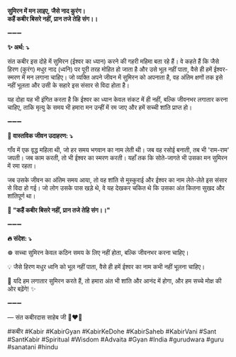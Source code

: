 **सुमिरन में मन लाइए, जैसे नाद कुरंग।**\
**कहैं कबीर बिसरे नहीं, प्रान तजे तेहि संग।।**

➖➖➖

**✨ अर्थ: ⤵**

संत कबीर इस दोहे में सुमिरन (ईश्वर का ध्यान) करने की गहरी महिमा बता रहे हैं। वे कहते हैं कि जैसे हिरण (कुरंग) मधुर नाद (ध्वनि) पर पूरी तरह मोहित हो जाता है और उसे भूल नहीं पाता, वैसे ही हमें ईश्वर-स्मरण में मन लगाना चाहिए। जो व्यक्ति अपने जीवन में सुमिरन को अपनाता है, वह अंतिम क्षणों तक इसे नहीं भूलता और उसी के सहारे इस संसार से विदा होता है।

यह दोहा यह भी इंगित करता है कि ईश्वर का ध्यान केवल संकट में ही नहीं, बल्कि जीवनभर लगातार करना चाहिए, ताकि मृत्यु के समय भी हमारा मन उन्हीं में रम जाए और हमें सच्ची शांति प्राप्त हो।

➖➖➖

**🌾 वास्तविक जीवन उदाहरण: ⤵**

गाँव में एक वृद्ध महिला थी, जो हर समय भगवान का नाम लेती थी। जब वह रसोई बनाती, तब भी 'राम-राम' जपती। जब काम करती, तो भी ईश्वर का स्मरण करती। यहाँ तक कि सोते-जागते भी उसका मन सुमिरन में रमा रहता।

जब उसके जीवन का अंतिम समय आया, तो वह शांति से मुस्कुराई और ईश्वर का नाम लेते-लेते इस संसार से विदा हो गई। जो लोग उसके पास खड़े थे, वे यह देखकर चकित थे कि उसका अंत कितना सुखद और शांतिपूर्ण था।

**📜 "कहैं कबीर बिसरे नहीं, प्रान तजे तेहि संग।।"**

➖➖➖

**🔥 संदेश: ⤵**

☸ सच्चा सुमिरन केवल कठिन समय के लिए नहीं होता, बल्कि जीवनभर करना चाहिए।

💡 जैसे हिरण मधुर ध्वनि को भूल नहीं पाता, वैसे ही हमें ईश्वर का नाम कभी नहीं भूलना चाहिए।

🙏 यदि हम लगातार सुमिरन करते हैं, तो हमारा अंत भी शांति और आनंद में होगा, और हम सच्चे मोक्ष की ओर बढ़ेंगे! ✨

➖➖➖

— संत कबीरदास साहेब जी 🙏❤️💯

#कबीर #Kabir #KabirGyan #KabirKeDohe #KabirSaheb #KabirVani #Sant #SantKabir #Spiritual #Wisdom #Advaita #Gyan #India #gurudwara #guru #sanatani #hindu
